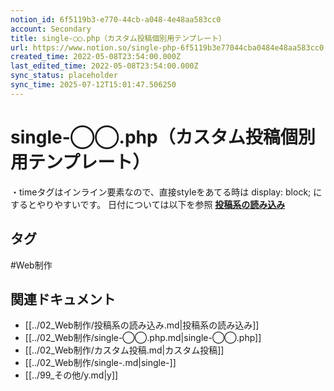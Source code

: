 ```yaml
---
notion_id: 6f5119b3-e770-44cb-a048-4e48aa583cc0
account: Secondary
title: single-◯◯.php（カスタム投稿個別用テンプレート）
url: https://www.notion.so/single-php-6f5119b3e77044cba0484e48aa583cc0
created_time: 2022-05-08T23:54:00.000Z
last_edited_time: 2022-05-08T23:54:00.000Z
sync_status: placeholder
sync_time: 2025-07-12T15:01:47.506250
---
```

# single-◯◯.php（カスタム投稿個別用テンプレート）

・timeタグはインライン要素なので、直接styleをあてる時は display: block; にするとやりやすいです。
日付については以下を参照
[**投稿系の読み込み**](/7431def6caa04891bc6a74945a768e25)

## タグ

#Web制作 

## 関連ドキュメント

- [[../02_Web制作/投稿系の読み込み.md|投稿系の読み込み]]
- [[../02_Web制作/single-◯◯.php.md|single-◯◯.php]]
- [[../02_Web制作/カスタム投稿.md|カスタム投稿]]
- [[../02_Web制作/single-.md|single-]]
- [[../99_その他/y.md|y]]
